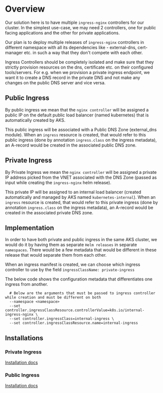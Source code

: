 # Overview

Our solution here is to have multiple `ingress-nginx` controllers for our cluster. In the simplest use-case, we may need 2 controllers, one for public facing applications and the other for private applications.

Our plan is to deploy multiple releases of `ingress-nginx` controllers in different namespace with all its dependencies like - external-dns, cert-manager etc. in such a way that they don't compete with each other.

Ingress Controllers should be completely isolated and make sure that they strictly provision resources on the dns, certificate etc. on their configured tools/servers. For e.g. when we provision a private ingress endpoint,
we want it to create a DNS record in the private DNS and not make any changes on the public DNS server and vice versa.

## Public Ingress

By public ingress we mean that the `nginx controller` will be
assigned a public IP on the default public load balancer (named kubernetes)
that is automatically created by AKS.

This public ingress will be associated
with a Public DNS Zone (external_dns module). When an `ingress` resource is
created, that would refer to this public ingress (done by annotation
`ingress.class` on the ingress metadata), an A-record would be created in
the associated public DNS zone.

## Private Ingress

By Private Ingress we mean the `nginx controller` will be assigned a private IP address picked from the VNET associated
with the DNS Zone (passed as input while creating the `ingress-nginx` helm release).

This private IP will be assigned to an internal load balancer (created automatically and managed by AKS
named `kubernetes-internal`).
When an `ingress` resource is created, that would refer to this private ingress (done by annotation
`ingress.class` on the ingress metadata), an A-record would be created in
the associated private DNS zone.

## Implementation
In order to have both private and public ingress in the same AKS cluster, we would do it by having them
as separate `Helm releases` in separate `namespaces`. There would be a few metadata that would be different in
these release that would separate them from each other.

When an ingress manifest is created, we can choose which ingress controller to use by the field `ingressClassName: private-ingress`

The below code shows the configuration metadata that differentiates one ingress from another.
```shell
  # Below are the arguments that must be passed to ingress controller while creation and must be different on both
  --namespace <namespace>
  --set controller.ingressClassResource.controllerValue=k8s.io/internal-ingress-nginx \
  --set controller.ingressClass=internal-ingress \
  --set controller.ingressClassResource.name=internal-ingress
```

## Installations

### Private Ingress
[Installation docs](./private-ingress/README.md)

### Public Ingress
[Installation docs](./public-ingress/README.md)
